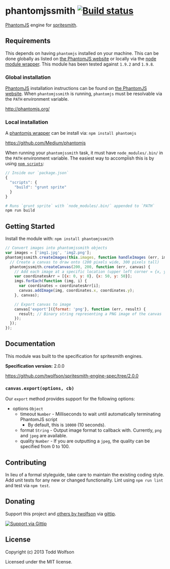 # phantomjssmith [![Build status](https://travis-ci.org/twolfson/phantomjssmith.png?branch=master)](https://travis-ci.org/twolfson/phantomjssmith)

[PhantomJS][phantomjs] engine for [spritesmith][].

[phantomjs]: http://phantomjs.org/
[spritesmith]: https://github.com/Ensighten/spritesmith

## Requirements
This depends on having `phantomjs` installed on your machine. This can be done globally as listed on [the PhantomJS website][phantomjs] or locally via the [node module wrapper][npm-phantomjs]. This module has been tested against `1.9.2` and `1.9.8`.

[npm-phantomjs]: https://github.com/Medium/phantomjs

### Global installation
[PhantomJS][phantomjs] installation instructions can be found on [the PhantomJS website][phantomjs]. When `phantomjssmith` is running, `phantomjs` must be resolvable via the `PATH` environment variable.

http://phantomjs.org/

### Local installation
A [phantomjs wrapper][npm-phantomjs] can be install via: `npm install phantomjs`

https://github.com/Medium/phantomjs

When running your `phantomjssmith` task, it must have `node_modules/.bin/` in the `PATH` environment variable. The easiest way to accomplish this is by using [`npm scripts`][npm-scripts]:

[npm-scripts]: https://docs.npmjs.com/misc/scripts

```js
// Inside our `package.json`
{
  "scripts": {
    "build": "grunt sprite"
  }
}
```

```bash
# Runs `grunt sprite` with `node_modules/.bin/` appended to `PATH`
npm run build
```

## Getting Started
Install the module with: `npm install phantomjssmith`

```javascript
// Convert images into phantomjssmith objects
var images = ['img1.jpg', 'img2.png'];
phantomjssmith.createImages(this.images, function handleImages (err, imgs) {
  // Create a canvas to draw onto (200 pixels wide, 300 pixels tall)
  phantomjssmith.createCanvas(200, 200, function (err, canvas) {
    // Add each image at a specific location (upper left corner = {x, y})
    var coordinatesArr = [{x: 0, y: 0}, {x: 50, y: 50}];
    imgs.forEach(function (img, i) {
      var coordinates = coordinatesArr[i];
      canvas.addImage(img, coordinates.x, coordinates.y);
    }, canvas);

    // Export canvas to image
    canvas['export']({format: 'png'}, function (err, result) {
      result; // Binary string representing a PNG image of the canvas
    });
  });
});
```

## Documentation
This module was built to the specification for spritesmith engines.

**Specification version:** 2.0.0

https://github.com/twolfson/spritesmith-engine-spec/tree/2.0.0

### `canvas.export(options, cb)`
Our `export` method provides support for the following options:

- options `Object`
    - timeout `Number` - Milliseconds to wait until automatically terminating PhantomJS script
        - By default, this is `10000` (10 seconds).
    - format `String` - Output image format to callback with. Currently, `png` and `jpeg` are available.
    - quality `Number` - If you are outputting a `jpeg`, the quality can be specified from 0 to 100.

## Contributing
In lieu of a formal styleguide, take care to maintain the existing coding style. Add unit tests for any new or changed functionality. Lint using `npm run lint` and test via `npm test`.

## Donating
Support this project and [others by twolfson][gittip] via [gittip][].

[![Support via Gittip][gittip-badge]][gittip]

[gittip-badge]: https://rawgithub.com/twolfson/gittip-badge/master/dist/gittip.png
[gittip]: https://www.gittip.com/twolfson/

## License
Copyright (c) 2013 Todd Wolfson

Licensed under the MIT license.
